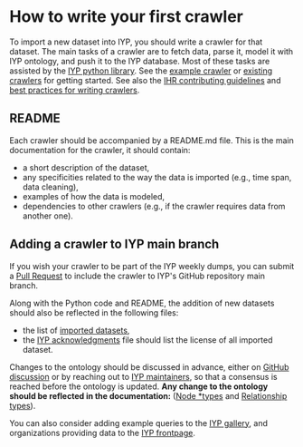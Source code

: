 # How to write your first crawler

To import a new dataset into IYP, you should write a crawler for that dataset. The main
tasks of a crawler are to fetch data, parse it, model it with IYP ontology, and push it
to the IYP database. Most of these tasks are assisted by the [IYP python
library](../iyp/__init__.py). See the [example
crawler](../iyp/crawlers/example/crawler.py) or [existing crawlers](../iyp/crawlers/)
for getting started.
See also the [IHR contributing guidelines](../CONTRIBUTING.md) and [best practices for
writing crawlers](crawler-best-practices.md).

## README

Each crawler should be accompanied by a README.md file. This is the main documentation
for the crawler, it should contain:

- a short description of the dataset,
- any specificities related to the way the data is imported (e.g., time span, data cleaning),
- examples of how the data is modeled,
- dependencies to other crawlers (e.g., if the crawler requires data from another one).

## Adding a crawler to IYP main branch

If you wish your crawler to be part of the IYP weekly dumps, you can submit a [Pull
Request](https://github.com/InternetHealthReport/internet-yellow-pages/pulls) to include
the crawler to IYP's GitHub repository main branch.

Along with the Python code and README, the addition of new datasets should also be
reflected in the following files:

- the list of [imported datasets](./data-sources.md),
- the [IYP acknowledgments](../ACKNOWLEDGMENTS.md) file should list the license of all imported dataset.

Changes to the ontology should be discussed in advance, either on [GitHub
discussion](https://github.com/InternetHealthReport/internet-yellow-pages/discussions)
or by reaching out to [IYP maintainers](mailto:iyp@ihr.live), so that a consensus is reached
before the ontology is updated.
**Any change to the ontology should be reflected in the documentation:** ([Node
*types](./node-types.md) and [Relationship types](./relationship-types.md)).

You can also consider adding example queries to the [IYP gallery](./gallery.md), and
organizations providing data to the [IYP frontpage](https://iyp.iijlab.net/).
